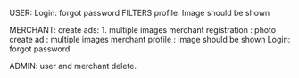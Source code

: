 USER:
Login: forgot password
FILTERS
profile: Image should be shown

MERCHANT:
create ads:  1. multiple images 
merchant registration : photo
create ad : multiple images
merchant profile : image should be shown
Login: forgot password

ADMIN:
user and merchant delete.
